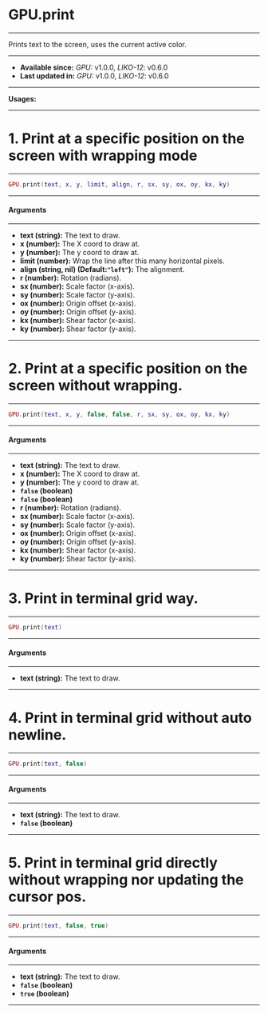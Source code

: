 # GPU.print
---

Prints text to the screen, uses the current active color.

---

* **Available since:** _GPU:_ v1.0.0, _LIKO-12_: v0.6.0
* **Last updated in:** _GPU:_ v1.0.0, _LIKO-12_: v0.6.0

---

**Usages:**

---

# 1. Print at a specific position on the screen with wrapping mode
---

```lua
GPU.print(text, x, y, limit, align, r, sx, sy, ox, oy, kx, ky)
```


---
#### Arguments
---

* **text (string):** The text to draw.
* **x (number):** The X coord to draw at.
* **y (number):** The y coord to draw at.
* **limit (number):** Wrap the line after this many horizontal pixels.
* **align (string, nil) (Default:`"left"`):** The alignment.
* **r (number):** Rotation (radians).
* **sx (number):** Scale factor (x-axis).
* **sy (number):** Scale factor (y-axis).
* **ox (number):** Origin offset (x-axis).
* **oy (number):** Origin offset (y-axis).
* **kx (number):** Shear factor (x-axis).
* **ky (number):** Shear factor (y-axis).

---

# 2. Print at a specific position on the screen without wrapping.
---

```lua
GPU.print(text, x, y, false, false, r, sx, sy, ox, oy, kx, ky)
```


---
#### Arguments
---

* **text (string):** The text to draw.
* **x (number):** The X coord to draw at.
* **y (number):** The y coord to draw at.
* **`false` (boolean)**
* **`false` (boolean)**
* **r (number):** Rotation (radians).
* **sx (number):** Scale factor (x-axis).
* **sy (number):** Scale factor (y-axis).
* **ox (number):** Origin offset (x-axis).
* **oy (number):** Origin offset (y-axis).
* **kx (number):** Shear factor (x-axis).
* **ky (number):** Shear factor (y-axis).

---

# 3. Print in terminal grid way.
---

```lua
GPU.print(text)
```


---
#### Arguments
---

* **text (string):** The text to draw.

---

# 4. Print in terminal grid without auto newline.
---

```lua
GPU.print(text, false)
```


---
#### Arguments
---

* **text (string):** The text to draw.
* **`false` (boolean)**

---

# 5. Print in terminal grid directly without wrapping nor updating the cursor pos.
---

```lua
GPU.print(text, false, true)
```


---
#### Arguments
---

* **text (string):** The text to draw.
* **`false` (boolean)**
* **`true` (boolean)**

---